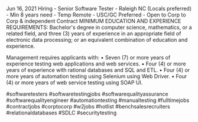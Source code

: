 Jun 16, 2021
Hiring - Senior Software Tester - Raleigh NC (Locals preferred) - Min 8 years need - Temp Remote - USC/GC Preferred - Open to Corp to Corp & independent Contract
MINIMUM EDUCATION AND EXPERIENCE REQUIREMENTS:
Bachelor's degree in computer science, mathematics, or a related field, and three (3) years of experience in an appropriate field of electronic data processing; or an equivalent combination of education and experience.
 
Management requires applicants with:
• Seven (7) or more years of experience testing web applications and web services.
• Four (4) or more years of experience with rational databases and SQL and ETL.
• Four (4) or more years of automation testing using Selenium using Web Driver.
• Four (4) or more years of web service testing using SOAP UI. 

#softwaretesters #softwaretestingjobs #softwarequalityassurance #softwarequalityengineer #automationtesting #manualtesting #fulltimejobs #contractjobs #corptocorp #w2jobs #hotlist #benchsalesrecruiters #relationaldatabases #SDLC #securitytesting
